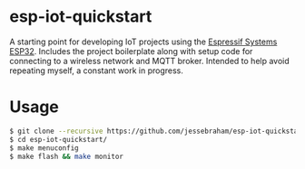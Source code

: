 # esp-iot-quickstart

A starting point for developing IoT projects using the [Espressif Systems ESP32](https://www.espressif.com/en/products/hardware/esp32/overview). Includes the project boilerplate along with setup code for connecting to a wireless network and MQTT broker. Intended to help avoid repeating myself, a constant work in progress.

# Usage

```bash
$ git clone --recursive https://github.com/jessebraham/esp-iot-quickstart.git
$ cd esp-iot-quickstart/
$ make menuconfig
$ make flash && make monitor
```
